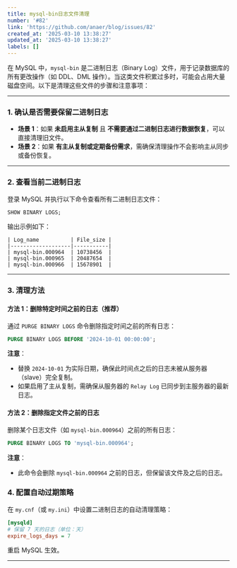 ```yaml
---
title: mysql-bin日志文件清理
number: '#82'
link: 'https://github.com/anaer/blog/issues/82'
created_at: '2025-03-10 13:38:27'
updated_at: '2025-03-10 13:38:27'
labels: []
---
```

在 MySQL 中，`mysql-bin` 是二进制日志（Binary Log）文件，用于记录数据库的所有更改操作（如 DDL、DML 操作）。当这类文件积累过多时，可能会占用大量磁盘空间。以下是清理这些文件的步骤和注意事项：

---

### **1. 确认是否需要保留二进制日志**
- **场景 1**：如果 **未启用主从复制** 且 **不需要通过二进制日志进行数据恢复**，可以直接清理旧文件。
- **场景 2**：如果 **有主从复制或定期备份需求**，需确保清理操作不会影响主从同步或备份恢复。

---

### **2. 查看当前二进制日志**
登录 MySQL 并执行以下命令查看所有二进制日志文件：
```sql
SHOW BINARY LOGS;
```
输出示例如下：
```
| Log_name          | File_size |
|-------------------|-----------|
| mysql-bin.000964  | 10738456  |
| mysql-bin.000965  | 20487654  |
| mysql-bin.000966  | 15678901  |
```

---

### **3. 清理方法**
#### **方法 1：删除特定时间之前的日志（推荐）**
通过 `PURGE BINARY LOGS` 命令删除指定时间之前的所有日志：
```sql
PURGE BINARY LOGS BEFORE '2024-10-01 00:00:00';
```
**注意**：
- 替换 `2024-10-01` 为实际日期，确保此时间点之后的日志未被从服务器（slave）完全复制。
- 如果启用了主从复制，需确保从服务器的 `Relay Log` 已同步到主服务器的最新日志。

#### **方法 2：删除指定文件之前的日志**
删除某个日志文件（如 `mysql-bin.000964`）之前的所有日志：
```sql
PURGE BINARY LOGS TO 'mysql-bin.000964';
```
**注意**：
- 此命令会删除 `mysql-bin.000964` 之前的日志，但保留该文件及之后的日志。

### **4. 配置自动过期策略**
在 `my.cnf`（或 `my.ini`）中设置二进制日志的自动清理策略：
```ini
[mysqld]
# 保留 7 天的日志（单位：天）
expire_logs_days = 7
```
重启 MySQL 生效。

---

